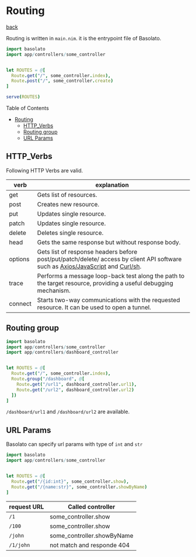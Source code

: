 Routing
===
[back](../../README.md)

Routing is written in `main.nim`. it is the entrypoint file of Basolato.
```nim
import basolato
import app/controllers/some_controller


let ROUTES = @[
  Route.get("/", some_controller.index),
  Route.post("/", some_controller.create)
]

serve(ROUTES)
```

Table of Contents

<!--ts-->
   * [Routing](#routing)
      * [HTTP_Verbs](#http_verbs)
      * [Routing group](#routing-group)
      * [URL Params](#url-params)

<!-- Added by: root, at: Wed Jun 15 11:33:56 UTC 2022 -->

<!--te-->


## HTTP_Verbs
Following HTTP Verbs are valid.

|verb|explanation|
|---|---|
|get|Gets list of resources.|
|post|Creates new resource.|
|put|Updates single resource.|
|patch|Updates single resource.|
|delete|Deletes single resource.|
|head|Gets the same response but without response body.|
|options|Gets list of response headers before post/put/patch/delete/ access by client API software such as [Axios/JavaScript](https://github.com/axios/axios) and [Curl/sh](https://curl.haxx.se/).|
|trace|Performs a message loop-back test along the path to the target resource, providing a useful debugging mechanism.|
|connect|Starts two-way communications with the requested resource. It can be used to open a tunnel.|

## Routing group
```nim
import basolato
import app/controllers/some_controller
import app/controllers/dashboard_controller


let ROUTES = @[
  Route.get("/", some_controller.index),
  Route.group("/dashboard", @[
    Route.get("/url1", dashboard_controller.url1),
    Route.get("/url2", dashboard_controller.url2)
  ])
]
```
`/dashboard/url1` and `/dashboard/url2` are available.

## URL Params
Basolato can specify url params with type of `int` and `str`

```nim
import basolato
import app/controllers/some_controller


let ROUTES = @[
  Route.get("/{id:int}", some_controller.show),
  Route.get("/{name:str}", some_controller.showByName)
]
```

|request URL|Called controller|
|---|---|
|`/1`|some_controller.show|
|`/100`|some_controller.show|
|`/john`|some_controller.showByName|
|`/1/john`|not match and responde 404|

